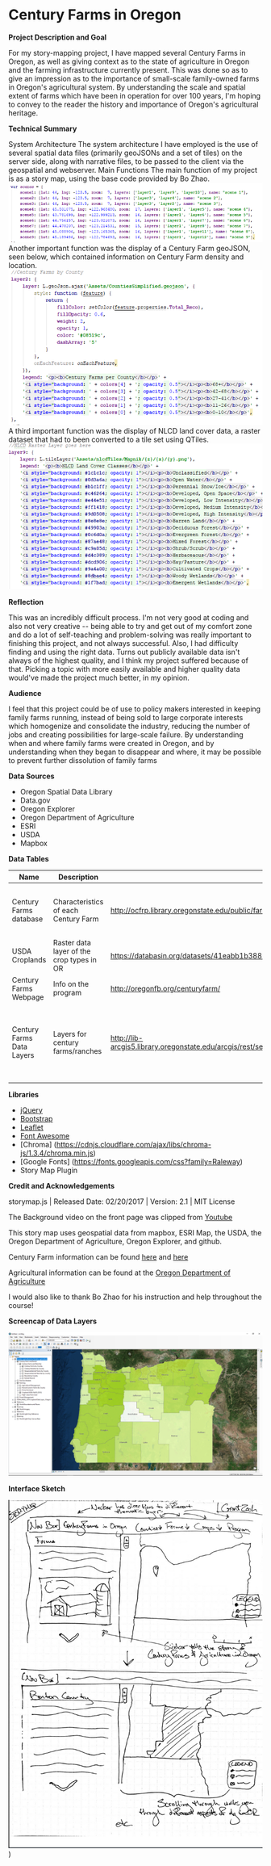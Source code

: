 # Century Farms in Oregon



**Project Description and Goal**

For my story-mapping project, I have mapped several Century Farms in Oregon, as well as giving context as to the state of agriculture in Oregon and the farming infrastructure currently present. This was done so as to give an impression as to the importance of small-scale family-owned farms in Oregon's agricultural system. By understanding the scale and spatial extent of farms which have been in operation for over 100 years, I'm hoping to convey to the reader the history and importance of Oregon's agricultural heritage.

**Technical Summary**

System Architecture
The system architecture I have employed is the use of several spatial data files (primarily geoJSONs and a set of tiles) on the server side, along with narrative files, to be passed to the client via the geospatial and webserver.
Main Functions
The main function of my project is as a story map, using the base code provided by Bo Zhao.
![CodeSnippet](img/codeSnippet.PNG)
Another important function was the display of a Century Farm geoJSON, seen below, which contained information on Century Farm density and location.
![CodeSnippet2](img/codeSnippet2.PNG)
A third important function was the display of NLCD land cover data, a raster dataset that had to been converted to a tile set using QTiles. 
![CodeSnippet3](img/codeSnippet3.PNG)

**Reflection**

This was an incredibly difficult process. I'm not very good at coding and also not very creative -- being able to try and get out of my comfort zone and do a lot of self-teaching and problem-solving was really important to finishing this project, and not always successful. Also, I had difficulty finding and using the right data. Turns out publicly available data isn't always of the highest quality, and I think my project suffered because of that. Picking a topic with more easily available and higher quality data would've made the project much better, in my opinion.

**Audience**

I feel that this project could be of use to policy makers interested in
keeping family farms running, instead of being sold to large corporate
interests which homogenize and consolidate the industry, reducing the number of
jobs and creating possibilities for large-scale failure. By understanding when
and where family farms were created in Oregon, and by understanding when they
began to disappear and where, it may be possible to prevent further dissolution
of family farms

**Data Sources**

- Oregon Spatial Data Library
- Data.gov
- Oregon Explorer
- Oregon Department of Agriculture
- ESRI
- USDA
- Mapbox

**Data Tables**

| Name                      | Description                              | URL                                      | Notes                                    |
| ------------------------- | ---------------------------------------- | ---------------------------------------- | ---------------------------------------- |
| Century Farms database    | Characteristics of each Century Farm     | http://ocfrp.library.oregonstate.edu/public/farms | Info on each Century farm and ranch      |
| USDA Croplands            | Raster data layer of the crop types in OR | https://databasin.org/datasets/41eabb1b38814d0abb22da5beeacbf57 |                                          |
| Century Farms Webpage     | Info on the program                      | http://oregonfb.org/centuryfarm/         |                                          |
| Century Farms Data Layers | Layers for century farms/ranches         | http://lib-arcgis5.library.oregonstate.edu/arcgis/rest/services/forestry_agriculture/oe_forestry_agriculture/MapServer | Look under the century farm and ranch list header |

**Libraries**

- [jQuery](https://cdnjs.cloudflare.com/ajax/libs/jquery/3.2.1/jquery.min.js)
- [Bootstrap](https://cdnjs.cloudflare.com/ajax/libs/twitter-bootstrap/3.3.7/js/bootstrap.min.js)
- [Leaflet](https://cdnjs.cloudflare.com/ajax/libs/leaflet/1.2.0/leaflet.j)
- [Font Awesome](https://cdnjs.cloudflare.com/ajax/libs/font-awesome/4.7.0/css/font-awesome.min.css)
- [Chroma] (https://cdnjs.cloudflare.com/ajax/libs/chroma-js/1.3.4/chroma.min.js)
- [Google Fonts] (https://fonts.googleapis.com/css?family=Raleway)
- Story Map Plugin

**Credit and Acknowledgements**

storymap.js | Released Date: 02/20/2017 | Version: 2.1 | MIT License

The Background video on the front page was clipped from [Youtube](https://www.youtube.com/watch?v=GshpFSwoNb4)

This story map uses geospatial data from mapbox, ESRI Map, the USDA, the Oregon Department of Agriculture, Oregon Explorer, and github.

Century Farm information can be found [here](http://oregonfb.org/wp-content/uploads/2017/08/2017_family_arratives.pdf) and [here](http://oregonfb.org/wp-content/uploads/2016/08/082016cfr.pdf)

Agricultural information can be found at the [Oregon Department of Agriculture](http://www.oregon.gov/ODA/shared/Documents/Publications/Administration/ORAgFactsFigures.pdf)

I would also like to thank Bo Zhao for his instruction and help throughout the course! 

**Screencap of Data Layers**

![Screencap](img/arc_data_screenshot.png)



**Interface Sketch**

![InterfaceSketch](img/interfaceSketch.png))
